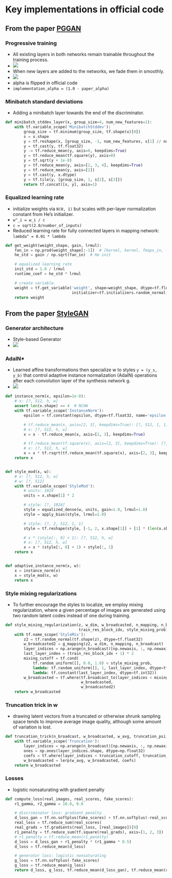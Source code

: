 # Key implementations in official code

## From the paper [PGGAN]

### Progressive training
* All existing layers in both networks remain trainable throughout the training process.
* ![][PGGAN-fig01]
* When new layers are added to the networks, we fade them in smoothly.
* ![][PGGAN-fig02]
* alpha is flipped in official code
* `implementation_alpha = (1.0 - paper_alpha)`

### Minibatch standard deviations
* Adding a minibatch layer towards the end of the discriminator.

```python
def minibatch_stddev_layer(x, group_size=4, num_new_features=1):
    with tf.variable_scope('MinibatchStddev'):
        group_size = tf.minimum(group_size, tf.shape(x)[0])
        s = x.shape
        y = tf.reshape(x, [group_size, -1, num_new_features, s[1] // num_new_features, s[2], s[3]])
        y = tf.cast(y, tf.float32)
        y -= tf.reduce_mean(y, axis=0, keepdims=True)
        y = tf.reduce_mean(tf.square(y), axis=0)
        y = tf.sqrt(y + 1e-8)
        y = tf.reduce_mean(y, axis=[2, 3, 4], keepdims=True)
        y = tf.reduce_mean(y, axis=[2])
        y = tf.cast(y, x.dtype)
        y = tf.tile(y, [group_size, 1, s[2], s[3]])
        return tf.concat([x, y], axis=1)
```

### Equalized learning rate
* initialize weights via `N(0, 1)` but scales with per-layer normalization constant from He’s initializer.
* `w^_i = w_i / c`
* `c = sqrt(2.0/number_of_inputs)` 
* Reduced learning rate for fully connected layers in mapping network: `lambda^ = 0.01 * lambda`

```python
def get_weight(weight_shape, gain, lrmul):
    fan_in = np.prod(weight_shape[:-1])  # [kernel, kernel, fmaps_in, fmaps_out] or [in, out]
    he_std = gain / np.sqrt(fan_in)  # He init

    # equalized learning rate
    init_std = 1.0 / lrmul
    runtime_coef = he_std * lrmul

    # create variable.
    weight = tf.get_variable('weight', shape=weight_shape, dtype=tf.float32,
                             initializer=tf.initializers.random_normal(0, init_std)) * runtime_coef
    return weight
```

## From the paper [StyleGAN]

### Generator architecture
* Style-based Generator
* ![][StyleGAN-fig01]

### AdaIN*
* Learned affine transformations then specialize w to styles `y = (y_s, y_b)` that control adaptive instance normalization (AdaIN) operations after each convolution layer of the synthesis network g.
* ![][StyleGAN-eq01]

```python
def instance_norm(x, epsilon=1e-8):
    # x: [?, 512, h, w]
    assert len(x.shape) == 4  # NCHW
    with tf.variable_scope('InstanceNorm'):
        epsilon = tf.constant(epsilon, dtype=tf.float32, name='epsilon')

        # tf.reduce_mean(x, axis=[2, 3], keepdims=True): [?, 512, 1, 1]
        # x: [?, 512, h, w]
        x = x - tf.reduce_mean(x, axis=[2, 3], keepdims=True)

        # tf.reduce_mean(tf.square(x), axis=[2, 3], keepdims=True): [?, 512, 1, 1]
        # x: [?, 512, h, w]
        x = x * tf.rsqrt(tf.reduce_mean(tf.square(x), axis=[2, 3], keepdims=True) + epsilon)
    return x


def style_mod(x, w):
    # x: [?, 512, h, w]
    # w: [?, 512]
    with tf.variable_scope('StyleMod'):
        # units: 1024
        units = x.shape[1] * 2

        # style: [?, 1024]
        style = equalized_dense(w, units, gain=1.0, lrmul=1.0)
        style = apply_bias(style, lrmul=1.0)

        # style: [?, 2, 512, 1, 1]
        style = tf.reshape(style, [-1, 2, x.shape[1]] + [1] * (len(x.shape) - 2))

        # x * (style[:, 0] + 1): [?, 512, h, w]
        # x: [?, 512, h, w]
        x = x * (style[:, 0] + 1) + style[:, 1]
    return x


def adaptive_instance_norm(x, w):
    x = instance_norm(x)
    x = style_mod(x, w)
    return x
```

### Style mixing regularizations
* To further encourage the styles to localize, we employ mixing regularization, where a given percentage of images are generated using two random latent codes instead of one during training.

```python
def style_mixing_regularization(z, w_dim, w_broadcasted, n_mapping, n_broadcast,
                                train_res_block_idx, style_mixing_prob):
    with tf.name_scope('StyleMix'):
        z2 = tf.random_normal(tf.shape(z), dtype=tf.float32)
        w_broadcasted2 = g_mapping(z2, w_dim, n_mapping, n_broadcast)
        layer_indices = np.arange(n_broadcast)[np.newaxis, :, np.newaxis]
        last_layer_index = (train_res_block_idx + 1) * 2
        mixing_cutoff = tf.cond(
            tf.random_uniform([], 0.0, 1.0) < style_mixing_prob,
            lambda: tf.random_uniform([], 1, last_layer_index, dtype=tf.int32),
            lambda: tf.constant(last_layer_index, dtype=tf.int32))
        w_broadcasted = tf.where(tf.broadcast_to(layer_indices < mixing_cutoff, tf.shape(w_broadcasted)),
                                 w_broadcasted,
                                 w_broadcasted2)
    return w_broadcasted
```

### Truncation trick in w
* drawing latent vectors from a truncated or otherwise shrunk sampling
space tends to improve average image quality, although some amount of variation is lost.

```python
def truncation_trick(n_broadcast, w_broadcasted, w_avg, truncation_psi, truncation_cutoff):
    with tf.variable_scope('Truncation'):
        layer_indices = np.arange(n_broadcast)[np.newaxis, :, np.newaxis]
        ones = np.ones(layer_indices.shape, dtype=np.float32)
        coefs = tf.where(layer_indices < truncation_cutoff, truncation_psi * ones, ones)
        w_broadcasted = lerp(w_avg, w_broadcasted, coefs)
    return w_broadcasted
```

### Losses
* logistic nonsaturating with gradient penalty
```python
def compute_loss(real_images, real_scores, fake_scores):
    r1_gamma, r2_gamma = 10.0, 0.0

    # discriminator loss: gradient penalty
    d_loss_gan = tf.nn.softplus(fake_scores) + tf.nn.softplus(-real_scores)
    real_loss = tf.reduce_sum(real_scores)
    real_grads = tf.gradients(real_loss, [real_images])[0]
    r1_penalty = tf.reduce_sum(tf.square(real_grads), axis=[1, 2, 3])
    # r1_penalty = tf.reduce_mean(r1_penalty)
    d_loss = d_loss_gan + r1_penalty * (r1_gamma * 0.5)
    d_loss = tf.reduce_mean(d_loss)

    # generator loss: logistic nonsaturating
    g_loss = tf.nn.softplus(-fake_scores)
    g_loss = tf.reduce_mean(g_loss)
    return d_loss, g_loss, tf.reduce_mean(d_loss_gan), tf.reduce_mean(r1_penalty)
```

[PGGAN]: https://arxiv.org/abs/1710.10196
[StyleGAN]: https://arxiv.org/abs/1812.04948
[PGGAN-fig01]: ./assets/PGGAN-fig01.png
[PGGAN-fig02]: ./assets/PGGAN-fig02.png
[StyleGAN-fig01]: ./assets/StyleGAN-fig01.png
[StyleGAN-eq01]: ./assets/StyleGAN-eq01.png